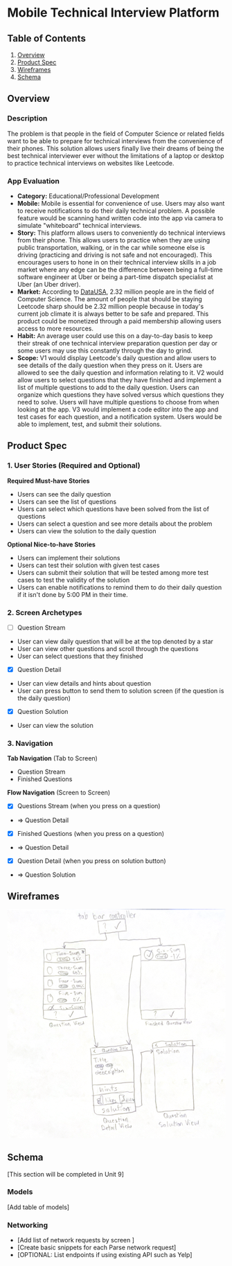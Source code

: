 # Mobile Technical Interview Platform

## Table of Contents

1. [Overview](#Overview)
2. [Product Spec](#Product-Spec)
3. [Wireframes](#Wireframes)
4. [Schema](#Schema)

## Overview

### Description

The problem is that people in the field of Computer Science or related fields want to be able to prepare for technical interviews from the convenience of their phones. This solution allows users finally live their dreams of being the best technical interviewer ever without the limitations of a laptop or desktop to practice technical interviews on websites like Leetcode.

### App Evaluation

- **Category:** Educational/Professional Development
- **Mobile:** Mobile is essential for convenience of use. Users may also want to receive notifications to do their daily technical problem. A possible feature would be scanning hand written code into the app via camera to simulate "whiteboard" technical interviews.
- **Story:** This platform allows users to conveniently do technical interviews from their phone. This allows users to practice when they are using public transportation, walking, or in the car while someone else is driving (practicing and driving is not safe and not encouraged). This encourages users to hone in on their technical interview skills in a job market where any edge can be the difference between being a full-time software engineer at Uber or being a part-time dispatch specialist at Uber (an Uber driver).
- **Market:** According to [DataUSA](https://datausa.io/profile/cip/computer-science-110701), 2.32 million people are in the field of Computer Science. The amount of people that should be staying Leetcode sharp should be 2.32 million people because in today's current job climate it is always better to be safe and prepared. This product could be monetized through a paid membership allowing users access to more resources.
- **Habit:** An average user could use this on a day-to-day basis to keep their streak of one technical interview preparation question per day or some users may use this constantly through the day to grind.
- **Scope:** V1 would display Leetcode's daily question and allow users to see details of the daily question when they press on it. Users are allowed to see the daily question and information relating to it. V2 would allow users to select questions that they have finished and implement a list of multiple questions to add to the daily question. Users can organize which questions they have solved versus which questions they need to solve.  Users will have multiple questions to choose from when looking at the app. V3 would implement a code editor into the app and test cases for each question, and a notification system. Users would be able to implement, test, and submit their solutions.

## Product Spec

### 1. User Stories (Required and Optional)

**Required Must-have Stories**

* Users can see the daily question
* Users can see the list of questions
* Users can select which questions have been solved from the list of questions
* Users can select a question and see more details about the problem
* Users can view the solution to the daily question

**Optional Nice-to-have Stories**

* Users can implement their solutions
* Users can test their solution with given test cases
* Users can submit their solution that will be tested among more test cases to test the validity of the solution
* Users can enable notifications to remind them to do their daily question if it isn't done by 5:00 PM in their time.

### 2. Screen Archetypes

- [ ] Question Stream
* User can view daily question that will be at the top denoted by a star
* User can view other questions and scroll through the questions
* User can select questions that they finished
- [x] Question Detail
* User can view details and hints about question
* User can press button to send them to solution screen (if the question is the daily question)
- [x] Question Solution
* User can view the solution

### 3. Navigation

**Tab Navigation** (Tab to Screen)

* Question Stream
* Finished Questions

**Flow Navigation** (Screen to Screen)

- [x] Questions Stream (when you press on a question)
* => Question Detail
- [x] Finished Questions (when you press on a question)
* => Question Detail
- [x] Question Detail (when you press on solution button)
* => Question Solution

## Wireframes

<img src="wireframes.png" width=600>

## Schema 

[This section will be completed in Unit 9]

### Models

[Add table of models]

### Networking

- [Add list of network requests by screen ]
- [Create basic snippets for each Parse network request]
- [OPTIONAL: List endpoints if using existing API such as Yelp]
